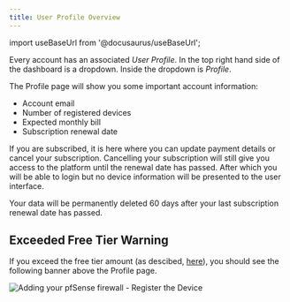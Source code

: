 ```yaml
---
title: User Profile Overview
---
```

import useBaseUrl from '@docusaurus/useBaseUrl';

Every account has an associated *User Profile*. In the top right hand side 
of the dashboard is a dropdown. Inside the dropdown is *Profile*.

The Profile page will show you some important account information:

- Account email
- Number of registered devices
- Expected monthly bill
- Subscription renewal date

If you are subscribed, it is here where you can update payment details or 
cancel your subscription. Cancelling your subscription will still give you 
access to the platform until the renewal date has passed. After which you 
will be able to login but no device information will be presented to the 
user interface.

Your data will be permanently deleted 60 days after your last subscription 
renewal date has passed.

## Exceeded Free Tier Warning

If you exceed the free tier amount (as descibed, [here]), you should see the 
following banner above the Profile page. 

<div style={{textAlign: 'center'}}>
<img  alt="Adding your pfSense firewall - Register the Device" src=
{useBaseUrl
('img/exceed-limit-profile.png')} />
</div>

[here]: /free-tier#what-happens-when-i-add-my-third-device
